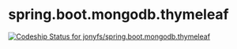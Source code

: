 # spring.boot.mongodb.thymeleaf

[ ![Codeship Status for jonyfs/spring.boot.mongodb.thymeleaf](https://codeship.com/projects/825a8690-eb18-0133-b3db-268233b4017c/status?branch=master)](https://codeship.com/projects/148079)